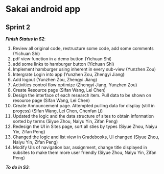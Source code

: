 # Sakai android app

## Sprint 2

_**Finish Status in S2**_:
1. Review all original code, restructure some code, add some comments (Yichuan Shi)
2. pdf view function in a demo button (Yichuan Shi)
3. add some links to hamburger button (Yichuan Shi)
4. Implement hamburger using inherent in every sub-view (Yunzhen Zou)
5. Intergrate Login into app (Yunzhen Zou, Zhengyi Jiang)
6. Add logout (Yunzhen Zou, Zhengyi Jiang)
7. Activities control flow optimize (Zhengyi Jiang, Yunzhen Zou)
8. Create Resource page (Sifan Wang, Lei Chen)
9. Design the interface of each research item. Pull data to be shown on resource page (Sifan Wang, Lei Chen)
10. Create Announcement page. Attempted pulling data for display (still in progess) (Sifan Wang, Lei Chen, Chenfan Li)
11. Updated the logic and the data structure of sites to obtain information sorted by terms (Siyue Zhou, Naiyu Yin, Zifan Peng)
12. Redesign the UI in Sites page, sort all sties by types (Siyue Zhou, Naiyu Yin, Zifan Peng)
13. Changed the logic and list view in Gradebooks, UI changed (Siyue Zhou, Naiyu Yin, Zifan Peng)
14. Modify UIs of navigation bar, assignment, change title displayed in subsites to make them more user friendly (Siyue Zhou, Naiyu Yin, Zifan Peng)

_**To do in S3**_:




